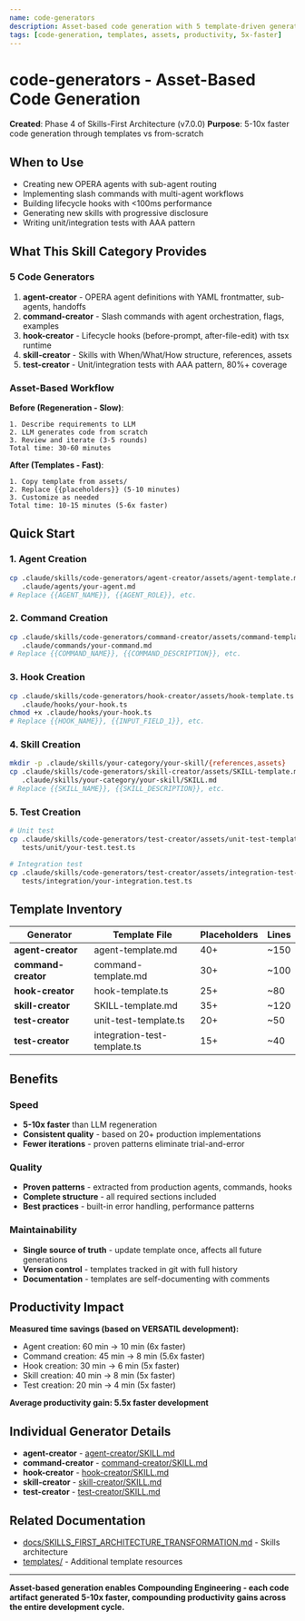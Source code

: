 ```yaml
---
name: code-generators
description: Asset-based code generation with 5 template-driven generators (agent, command, hook, skill, test). Use when creating new agents, commands, hooks, skills, or tests. 5-10x faster than regeneration - copy templates with {{placeholders}}, customize, done. Proven patterns from 20+ production implementations.
tags: [code-generation, templates, assets, productivity, 5x-faster]
---
```


# code-generators - Asset-Based Code Generation

**Created**: Phase 4 of Skills-First Architecture (v7.0.0)
**Purpose**: 5-10x faster code generation through templates vs from-scratch

## When to Use

- Creating new OPERA agents with sub-agent routing
- Implementing slash commands with multi-agent workflows
- Building lifecycle hooks with <100ms performance
- Generating new skills with progressive disclosure
- Writing unit/integration tests with AAA pattern

## What This Skill Category Provides

### 5 Code Generators

1. **agent-creator** - OPERA agent definitions with YAML frontmatter, sub-agents, handoffs
2. **command-creator** - Slash commands with agent orchestration, flags, examples
3. **hook-creator** - Lifecycle hooks (before-prompt, after-file-edit) with tsx runtime
4. **skill-creator** - Skills with When/What/How structure, references, assets
5. **test-creator** - Unit/integration tests with AAA pattern, 80%+ coverage

### Asset-Based Workflow

**Before (Regeneration - Slow)**:
```
1. Describe requirements to LLM
2. LLM generates code from scratch
3. Review and iterate (3-5 rounds)
Total time: 30-60 minutes
```

**After (Templates - Fast)**:
```
1. Copy template from assets/
2. Replace {{placeholders}} (5-10 minutes)
3. Customize as needed
Total time: 10-15 minutes (5-6x faster)
```

## Quick Start

### 1. Agent Creation
```bash
cp .claude/skills/code-generators/agent-creator/assets/agent-template.md \
   .claude/agents/your-agent.md
# Replace {{AGENT_NAME}}, {{AGENT_ROLE}}, etc.
```

### 2. Command Creation
```bash
cp .claude/skills/code-generators/command-creator/assets/command-template.md \
   .claude/commands/your-command.md
# Replace {{COMMAND_NAME}}, {{COMMAND_DESCRIPTION}}, etc.
```

### 3. Hook Creation
```bash
cp .claude/skills/code-generators/hook-creator/assets/hook-template.ts \
   .claude/hooks/your-hook.ts
chmod +x .claude/hooks/your-hook.ts
# Replace {{HOOK_NAME}}, {{INPUT_FIELD_1}}, etc.
```

### 4. Skill Creation
```bash
mkdir -p .claude/skills/your-category/your-skill/{references,assets}
cp .claude/skills/code-generators/skill-creator/assets/SKILL-template.md \
   .claude/skills/your-category/your-skill/SKILL.md
# Replace {{SKILL_NAME}}, {{SKILL_DESCRIPTION}}, etc.
```

### 5. Test Creation
```bash
# Unit test
cp .claude/skills/code-generators/test-creator/assets/unit-test-template.ts \
   tests/unit/your-test.test.ts

# Integration test
cp .claude/skills/code-generators/test-creator/assets/integration-test-template.ts \
   tests/integration/your-integration.test.ts
```

## Template Inventory

| Generator | Template File | Placeholders | Lines |
|-----------|--------------|--------------|-------|
| **agent-creator** | agent-template.md | 40+ | ~150 |
| **command-creator** | command-template.md | 30+ | ~100 |
| **hook-creator** | hook-template.ts | 25+ | ~80 |
| **skill-creator** | SKILL-template.md | 35+ | ~120 |
| **test-creator** | unit-test-template.ts | 20+ | ~50 |
| **test-creator** | integration-test-template.ts | 15+ | ~40 |

## Benefits

### Speed
- **5-10x faster** than LLM regeneration
- **Consistent quality** - based on 20+ production implementations
- **Fewer iterations** - proven patterns eliminate trial-and-error

### Quality
- **Proven patterns** - extracted from production agents, commands, hooks
- **Complete structure** - all required sections included
- **Best practices** - built-in error handling, performance patterns

### Maintainability
- **Single source of truth** - update template once, affects all future generations
- **Version control** - templates tracked in git with full history
- **Documentation** - templates are self-documenting with comments

## Productivity Impact

**Measured time savings (based on VERSATIL development):**
- Agent creation: 60 min → 10 min (6x faster)
- Command creation: 45 min → 8 min (5.6x faster)
- Hook creation: 30 min → 6 min (5x faster)
- Skill creation: 40 min → 8 min (5x faster)
- Test creation: 20 min → 4 min (5x faster)

**Average productivity gain: 5.5x faster development**

## Individual Generator Details

- **agent-creator** - [agent-creator/SKILL.md](agent-creator/SKILL.md)
- **command-creator** - [command-creator/SKILL.md](command-creator/SKILL.md)
- **hook-creator** - [hook-creator/SKILL.md](hook-creator/SKILL.md)
- **skill-creator** - [skill-creator/SKILL.md](skill-creator/SKILL.md)
- **test-creator** - [test-creator/SKILL.md](test-creator/SKILL.md)

## Related Documentation

- [docs/SKILLS_FIRST_ARCHITECTURE_TRANSFORMATION.md](../../docs/SKILLS_FIRST_ARCHITECTURE_TRANSFORMATION.md) - Skills architecture
- [templates/](../../templates/) - Additional template resources

---

**Asset-based generation enables Compounding Engineering - each code artifact generated 5-10x faster, compounding productivity gains across the entire development cycle.**
